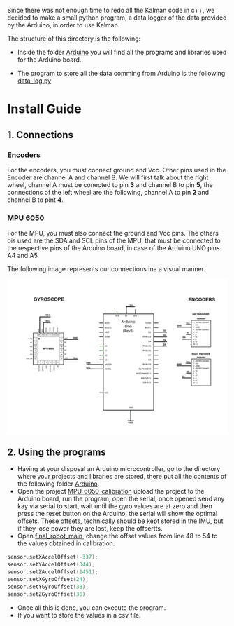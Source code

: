 Since there was not enough time to redo all the Kalman code in c++, we decided to make a small python program, a data logger of the data provided by the Arduino, in order to use Kalman.

The structure of this directory is the following:

- Inside the folder [Arduino](https://github.com/LucasTakanori/PAE-HP/tree/main/Gyro_Encoders/Arduino_encoders_gyro/Arduino/ ) you will find all the programs and libraries used for the Arduino board.

- The program to store all the data comming from Arduino is the following [data_log.py](https://github.com/LucasTakanori/PAE-HP/tree/main/Gyro_Encoders/Arduino_encoders_gyro/data_log.py)

# Install Guide

  ## 1. Connections 
   ### Encoders
   For the encoders, you must connect ground and Vcc.
   Other pins used in the Encoder are  channel A and channel B. We will first talk about the right wheel, channel A must be conected to pin **3** and channel B to pin    **5**,  the connections of the left wheel are the following, channel A to pin **2** and channel B to pint **4**.

   ### MPU 6050
   For the MPU, you must also connect the ground and Vcc pins.
   The others ois used are the SDA and SCL pins of the MPU, that must be connected to the respective pins of the Arduino board, in case of the Arduino UNO pins A4 and A5.

   The following image represents our connections ina a visual manner.

   <img width="600" alt="image" src="https://github.com/LucasTakanori/PAE-HP/blob/main/Gyro_Encoders/Arduino_encoders_gyro/imgs/Connections.png" align="center">

  ## 2. Using the programs

  - Having at your disposal an Arduino microcontroller, go to the directory where your projects and libraries are stored, there put all the contents of the following folder [Arduino](https://github.com/LucasTakanori/PAE-HP/tree/main/Gyro_Encoders/Arduino_encoders_gyro/Arduino/ ). 
  - Open the project [MPU_6050_calibration](https://github.com/LucasTakanori/PAE-HP/tree/main/Gyro_Encoders/Arduino_encoders_gyro/Arduino/MPU_6050_calibration/) upload the project to the Arduino board, run the program, open the serial, once opened send any kay via serial to start, wait until the gyro values are at zero and then press the reset button on the Arduino, the serial will show the optimal offsets. These offsets, technically should be kept stored in the IMU, but if they lose power they are lost, keep the offsertts.
  -  Open [final_robot_main](https://github.com/LucasTakanori/PAE-HP/tree/main/Gyro_Encoders/Arduino_encoders_gyro/Arduino/final_robot_main/), change the offset values from line 48 to 54 to the values obtained in calibration.
  ```c
  sensor.setXAccelOffset(-337);
  sensor.setYAccelOffset(344);
  sensor.setZAccelOffset(1451);
  sensor.setXGyroOffset(24);
  sensor.setYGyroOffset(38);
  sensor.setZGyroOffset(36);
  ```
  
  - Once all this is done, you can execute the program.
  - If you want to store the values in a csv file. 
